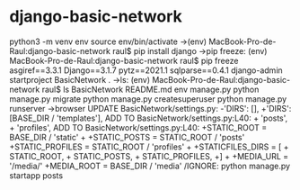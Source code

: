 # django-basic-network
python3 -m venv env
source env/bin/activate
->(env) MacBook-Pro-de-Raul:django-basic-network raul$
pip install django
->pip freeze:
    (env) MacBook-Pro-de-Raul:django-basic-network raul$ pip freeze
    asgiref==3.3.1
    Django==3.1.7
    pytz==2021.1
    sqlparse==0.4.1
django-admin startproject BasicNetwork .
->ls:
    (env) MacBook-Pro-de-Raul:django-basic-network raul$ ls
    BasicNetwork    README.md       env             manage.py
python manage.py migrate
python manage.py createsuperuser
python manage.py runserver
->browser
UPDATE BasicNetwork/settings.py:
    -'DIRS': [],
    +'DIRS': [BASE_DIR / 'templates'],
ADD TO BasicNetwork/settings.py:L40:
    +    'posts',
    +    'profiles',
ADD TO BasicNetwork/settings.py:L40:
    +STATIC_ROOT = BASE_DIR / 'static'
    +
    +STATIC_POSTS = STATIC_ROOT / 'posts'
    +STATIC_PROFILES = STATIC_ROOT / 'profiles'
    +
    +STATICFILES_DIRS = [
    +    STATIC_ROOT,
    +    STATIC_POSTS,
    +    STATIC_PROFILES,
    +]
    +
    +MEDIA_URL = '/media/'
    +MEDIA_ROOT = BASE_DIR / 'media'
/IGNORE:
    python manage.py startapp posts
    